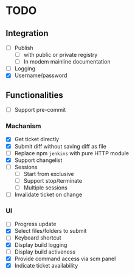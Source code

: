 # TODO

## Integration

*   [ ] Publish
    *   [ ] with public or private registry
    *   [ ] In modem mainline documentation
*   [ ] Logging
*   [x] Username/password

## Functionalities

*   [ ] Support pre-commit

### Machanism

*   [x] Get ticket directly
*   [x] Submit diff without saving diff as file
*   [ ] Replace npm `jenkins` with pure HTTP module
*   [x] Support changelist
*   [ ] Sessions
    *   [ ] Start from exclusive
    *   [ ] Support stop/terminate
    *   [ ] Multiple sessions
*   [ ] Invalidate ticket on change

### UI

*   [ ] Progress update
*   [x] Select files/folders to submit
*   [ ] Keyboard shortcut
*   [x] Display build logging
*   [ ] Display build activeness
*   [x] Provide command access via scm panel
*   [x] Indicate ticket availability
